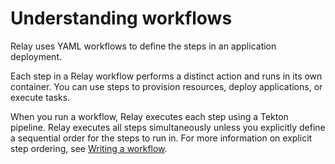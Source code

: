 # Understanding workflows

Relay uses YAML workflows to define the steps in an application deployment.

Each step in a Relay workflow performs a distinct action and runs in its own container. You can use steps to provision resources, deploy applications, or execute tasks.

When you run a workflow, Relay executes each step using a Tekton pipeline. Relay executes all steps simultaneously unless you explicitly define a sequential order for the steps to run in. For more information on explicit step ordering, see [Writing a workflow](create-workflow.md).

